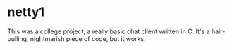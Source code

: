 # netty1

This was a college project, a really basic chat client written in C. It's a hair-pulling, nightmarish piece of code, but it works.
